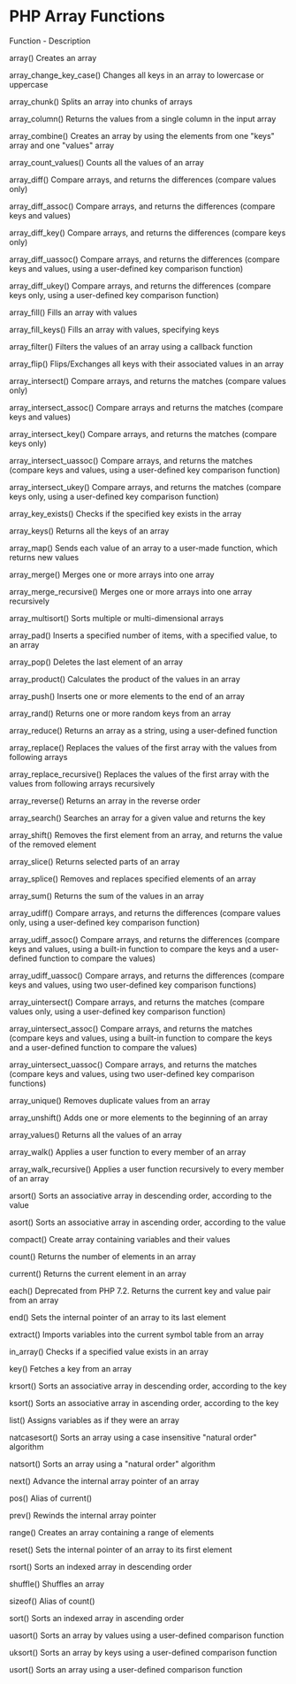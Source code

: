 # PHP Array Functions

Function - Description

array()	Creates an array

array_change_key_case()	Changes all keys in an array to lowercase or uppercase

array_chunk()	Splits an array into chunks of arrays

array_column()	Returns the values from a single column in the input array

array_combine()	Creates an array by using the elements from one "keys" array and one "values" array

array_count_values()	Counts all the values of an array

array_diff()	Compare arrays, and returns the differences (compare values only)

array_diff_assoc()	Compare arrays, and returns the differences (compare keys and values)

array_diff_key()	Compare arrays, and returns the differences (compare keys only)

array_diff_uassoc()	Compare arrays, and returns the differences (compare keys and values, using a user-defined key comparison function)

array_diff_ukey()	Compare arrays, and returns the differences (compare keys only, using a user-defined key comparison function)

array_fill()	Fills an array with values

array_fill_keys()	Fills an array with values, specifying keys

array_filter()	Filters the values of an array using a callback function

array_flip()	Flips/Exchanges all keys with their associated values in an array

array_intersect()	Compare arrays, and returns the matches (compare values only)

array_intersect_assoc()	Compare arrays and returns the matches (compare keys and values)

array_intersect_key()	Compare arrays, and returns the matches (compare keys only)

array_intersect_uassoc()	Compare arrays, and returns the matches (compare keys and values, using a user-defined key comparison function)

array_intersect_ukey()	Compare arrays, and returns the matches (compare keys only, using a user-defined key comparison function)

array_key_exists()	Checks if the specified key exists in the array

array_keys()	Returns all the keys of an array

array_map()	Sends each value of an array to a user-made function, which returns new values

array_merge()	Merges one or more arrays into one array

array_merge_recursive()	Merges one or more arrays into one array recursively

array_multisort()	Sorts multiple or multi-dimensional arrays

array_pad()	Inserts a specified number of items, with a specified value, to an array

array_pop()	Deletes the last element of an array

array_product()	Calculates the product of the values in an array

array_push()	Inserts one or more elements to the end of an array

array_rand()	Returns one or more random keys from an array

array_reduce()	Returns an array as a string, using a user-defined function

array_replace()	Replaces the values of the first array with the values from following arrays

array_replace_recursive()	Replaces the values of the first array with the values from following arrays recursively

array_reverse()	Returns an array in the reverse order

array_search()	Searches an array for a given value and returns the key

array_shift()	Removes the first element from an array, and returns the value of the removed element

array_slice()	Returns selected parts of an array

array_splice()	Removes and replaces specified elements of an array

array_sum()	Returns the sum of the values in an array

array_udiff()	Compare arrays, and returns the differences (compare values only, using a user-defined key comparison function)

array_udiff_assoc()	Compare arrays, and returns the differences (compare keys and values, using a built-in function to compare the keys and a user-defined function to compare the values)

array_udiff_uassoc()	Compare arrays, and returns the differences (compare keys and values, using two user-defined key comparison functions)

array_uintersect()	Compare arrays, and returns the matches (compare values only, using a user-defined key comparison function)

array_uintersect_assoc()	Compare arrays, and returns the matches (compare keys and values, using a built-in function to compare the keys and a user-defined function to compare the values)

array_uintersect_uassoc()	Compare arrays, and returns the matches (compare keys and values, using two user-defined key comparison functions)

array_unique()	Removes duplicate values from an array

array_unshift()	Adds one or more elements to the beginning of an array

array_values()	Returns all the values of an array

array_walk()	Applies a user function to every member of an array

array_walk_recursive()	Applies a user function recursively to every member of an array

arsort()	Sorts an associative array in descending order, according to the value

asort()	Sorts an associative array in ascending order, according to the value

compact()	Create array containing variables and their values

count()	Returns the number of elements in an array

current()	Returns the current element in an array

each()	Deprecated from PHP 7.2. Returns the current key and value pair from an array

end()	Sets the internal pointer of an array to its last element

extract()	Imports variables into the current symbol table from an array

in_array()	Checks if a specified value exists in an array

key()	Fetches a key from an array

krsort()	Sorts an associative array in descending order, according to the key

ksort()	Sorts an associative array in ascending order, according to the key

list()	Assigns variables as if they were an array

natcasesort()	Sorts an array using a case insensitive "natural order" algorithm

natsort()	Sorts an array using a "natural order" algorithm

next()	Advance the internal array pointer of an array

pos()	Alias of current()

prev()	Rewinds the internal array pointer

range()	Creates an array containing a range of elements

reset()	Sets the internal pointer of an array to its first element

rsort()	Sorts an indexed array in descending order

shuffle()	Shuffles an array

sizeof()	Alias of count()

sort()	Sorts an indexed array in ascending order

uasort()	Sorts an array by values using a user-defined comparison function

uksort()	Sorts an array by keys using a user-defined comparison function

usort()	Sorts an array using a user-defined comparison function
